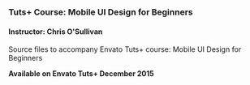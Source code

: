 ### Tuts+ Course: Mobile UI Design for Beginners
#### Instructor: Chris O'Sullivan 

Source files to accompany Envato Tuts+ course: Mobile UI Design for Beginners


**Available on Envato Tuts+ December 2015**
